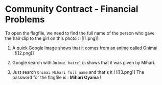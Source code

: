 # Community Contract - Financial Problems

To open the flagfile, we need to find the full name of the person who gave the hair clip to the girl on this photo : 
![[1.png]]

1. A quick Google Image shows that it comes from an anime called Onimai : 
![[2.png]]

2. Google search with `Onimai hairclip` shows that it was given by Mihari.
3. Just search `Onimai Mihari full name` and that's it ! 
![[3.png]]
The password for the flagfile is : **Mihari Oyama** !
